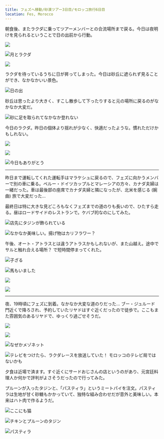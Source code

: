 ```yaml
---
title: フェズへ移動/砂漠ツアー3日目/モロッコ旅行6日目
location: Fes, Morocco
---
```


朝食後、またラクダに乗ってツアーメンバーとの合流場所まで戻る。今日は夜明けを見られるということで日の出前から行動。

![](https://photos.old.apkas.net/medium/202403/20240305-151914.webp)

![月とラクダ](https://photos.old.apkas.net/medium/202403/20240305-152655.webp)

![](https://photos.old.apkas.net/medium/202403/20240305-153047.webp)

ラクダを待っているうちに日が昇ってしまった。今日は砂丘に遮られず見ることができ、なかなかいい景色。

![日の出](https://photos.old.apkas.net/medium/202403/20240305-075202.webp)

砂丘は思ったより大きく、すこし散歩して下ったりすると元の場所に戻るのがなかなか大変だ。

![砂に足を取られてなかなか登れない](https://photos.old.apkas.net/medium/202403/20240305-155856.webp)

今日のラクダ。昨日の個体より揺れが少なく、快適だったような。慣れただけかもしれない。

![](https://photos.old.apkas.net/medium/202403/20240305-160733.webp)

![](https://photos.old.apkas.net/medium/202403/20240305-160804.webp)

![今日もありがとう](https://photos.old.apkas.net/medium/202403/20240305-165232.webp)

---

昨日まで運転してくれた運転手はマラケシュに戻るので、フェズに向かうメンバーで別の車に乗る。ペルー・ドイツカップルとマレーシアの方々、カナダ夫婦は一緒だった。車は最後部の座席でカナダ夫婦と隣になったが、北米を感じる (婉曲) 旅で大変だった...

最終日は特に大きな見どころもなくフェズまでの道のりも長いので、ひたすら走る。昼はロードサイドのレストランで。ケバブ的なのにしてみた。

![店先にタジンが飾られている](https://photos.old.apkas.net/medium/202403/20240305-222423.webp)

![なかなか美味しい。揚げ物はカリフラワー？](https://photos.old.apkas.net/medium/202403/20240305-223727.webp)

午後、オート・アトラスとは違うアトラスかもしれないが、また山越え。途中でサルと触れ合える場所？ で短時間停まってくれた。

![子ざる](https://photos.old.apkas.net/medium/202403/20240306-010454.webp)

![馬もいました](https://photos.old.apkas.net/medium/202403/20240306-010553.webp)

![](https://photos.old.apkas.net/medium/202403/20240306-010724.webp)

![](https://photos.old.apkas.net/medium/202403/20240306-010822.webp)

---

夜、19時頃にフェズに到着。なかなか大変な道のりだった... ブー・ジュルード門近くで降ろされ、予約していたリヤドはすぐ近くだったので徒歩で。ここもまた雰囲気のあるリヤドで、ゆっくり過ごせそうだ。

![](https://photos.old.apkas.net/medium/202403/20240306-031731.webp)

![](https://photos.old.apkas.net/medium/202403/20240306-034103.webp)

![なぜかメゾネット](https://photos.old.apkas.net/medium/202403/20240306-034116.webp)

![テレビをつけたら、ラクダレースを放送していた！ モロッコのテレビ局ではないかも](https://photos.old.apkas.net/medium/202403/20240306-034300.webp)

夕食は近場で済ます。すぐ近くにサードおじさんの店というのがあり、元宮廷料理人か何かで評判がよさそうだったので行ってみた。

プルーンが入ったタジンと、「パスティラ」というミートパイを注文。パスティラは生地が甘く砂糖もかかっていて、独特な組み合わせだが意外と美味しい。本来はハト肉で作るようだ。

![ここにも猫](https://photos.old.apkas.net/medium/202403/20240306-041748.webp)

![チキンとプルーンのタジン](https://photos.old.apkas.net/medium/202403/20240306-042301.webp)

![パスティラ](https://photos.old.apkas.net/medium/202403/20240306-042438.webp)
